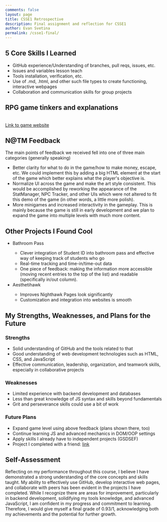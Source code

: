 ```yaml
---
comments: false
layout: page
title: CSSE1 Retrospective
description: Final assignment and reflection for CSSE1
author: Evan Svetina
permalink: /csse1-final/
---
```

<h2>5 Core Skills I Learned</h2>
<ul>
    <li>GitHub experience/Understanding of branches, pull reqs, issues, etc.</li>
    <li>Issues and variables lesson teach</li>
    <li>Tools installation, verification, etc.</li>
    <li>Use of .md, .html, and other such file types to create functioning, interactive webpages</li>
    <li>Collaboration and communication skills for group projects</li>
</ul>
<h2>RPG game tinkers and explanations</h2>
<br><a href="https://evansvetina.github.io/discordBasementSimulator/">Link to game website</a><br>
<h2>N@TM Feedback</h2>
The main points of feedback we received fell into one of three main categories (generally speaking)
<ul>
    <li>Better clarity for what to do in the game/how to make money, escape, etc. We could implement this by adding a big HTML element at the start of the game which better explains what the player's objective is.</li>
    <li>Normalize UI across the game and make the art style consistent. This would be accomplished by reworking the appearance of the StatManager, NPC Tracker, and other UIs which were not altered to fit this demo of the game (in other words, a little more polish).</li>
    <li>More minigames and increased interactivity in the gameplay. This is mainly because the game is still in early development and we plan to expand the game into multiple levels with much more content.</li>
</ul>
<h2>Other Projects I Found Cool</h2>
<ul>
    <li>Bathroom Pass</li>
    <ul>
        <li>Clever integration of Student ID into bathroom pass and effective way of keeping track of students who go</li>
        <li>Real-time tracking and time-in/time-out data</li>
        <li>One piece of feedback: making the information more accessible (moving recent entries to the top of the list) and readable (specifically in/out column).</li>
    </ul>
    <li>Aesthetihawk</li>
    <ul>
        <li>Improves Nighthawk Pages look significantly</li>
        <li>Customization and integration into websites is smooth</li>
    </ul>
</ul>
<h2>My Strengths, Weaknesses, and Plans for the Future</h2>
<h3>Strengths</h3>
<ul>
    <li>Solid understanding of GitHub and the tools related to that</li>
    <li>Good understanding of web development technologies such as HTML, CSS, and JavaScript</li>
    <li>Effective communication, leadership, organization, and teamwork skills, especially in collaborative projects</li>
</ul>
<h3>Weaknesses</h3>
<ul>
    <li>Limited experience with backend development and databases</li>
    <li>Less than great knowledge of JS syntax and skills beyond fundamentals</li>
    <li>Grit and perseverance skills could use a bit of work</li>
</ul>
<h3>Future Plans</h3>
<ul>
    <li>Expand game level using above feedback (plans shown there, too)</li>
    <li>Continue learning JS and advanced mechanics in DOM/OOP settings</li>
    <li>Apply skills I already have to independent projects (GSDSEF)</li>
    <li>Project I completed with a friend: <a href="https://github.com/Nikhile22427/ISEF">link</a></li>
</ul>
<h2>Self-Assessment</h2>
<p>Reflecting on my performance throughout this course, I believe I have demonstrated a strong understanding of the core concepts and skills taught. My ability to effectively use GitHub, develop interactive web pages, and collaborate with peers has been evident in the projects I have completed. While I recognize there are areas for improvement, particularly in backend development, solidifying my tools knowledge, and advanced JavaScript, I am confident in my progress and commitment to learning. Therefore, I would give myself a final grade of 0.93/1, acknowledging both my achievements and the potential for further growth.</p>
